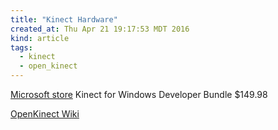 ```yaml
---
title: "Kinect Hardware"
created_at: Thu Apr 21 19:17:53 MDT 2016
kind: article
tags:
  - kinect
  - open_kinect
---
```



<a href="http://www.microsoftstore.com/store/msusa/en_US/pdp/Kinect-for-Windows-Developer-Bundle/productID.314513600" target="_blank">Microsoft store</a> Kinect for Windows Developer Bundle $149.98


<a href="https://openkinect.org/wiki/Main_Page" target="_blank">OpenKinect Wiki</a>


<!--
html boilerplate
<a href="" target="_blank"></a>
<img src="" width="400px">
<ul>
  <li></li>
</ul>
<pre>
</pre>
<pre><code>
</code></pre>
-->

